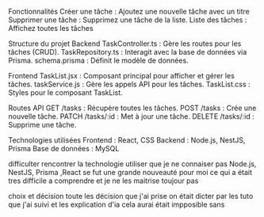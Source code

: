 Fonctionnalités
Créer une tâche : Ajoutez une nouvelle tâche avec un titre
Supprimer une tâche : Supprimez une tâche de la liste.
Liste des tâches : Affichez toutes les tâches

Structure du projet
Backend
TaskController.ts : Gère les routes pour les tâches (CRUD).
TaskRepository.ts : Interagit avec la base de données via Prisma.
schema.prisma : Définit le modèle de données.

Frontend
TaskList.jsx : Composant principal pour afficher et gérer les tâches.
taskService.js : Gère les appels API pour les tâches.
TaskList.css : Styles pour le composant TaskList.

Routes API
GET /tasks : Récupère toutes les tâches.
POST /tasks : Crée une nouvelle tâche.
PATCH /tasks/:id : Met à jour une tâche.
DELETE /tasks/:id : Supprime une tâche.


Technologies utilisées
Frontend : React, CSS
Backend : Node.js, NestJS, Prisma
Base de données : MySQL


difficulter rencontrer 
la technologie utiliser que je ne connaiser pas Node.js, NestJS, Prisma ,React
se fut une grande nouveauté pour moi ce qui a était tres difficile a comprendre et je ne les maitrise toujour pas 


choix et décision 
toute les décision que j'ai prise on était dicter par les tuto que j'ai suivi et les explication d'ia cela aurai était impposible sans 